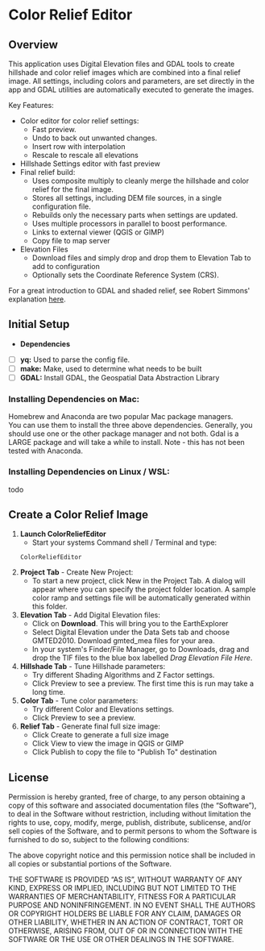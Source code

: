 # Color Relief Editor
## Overview

This application uses Digital Elevation files and GDAL tools to create hillshade and color relief images which 
are combined into a final relief image. All settings, including colors and parameters, are set directly 
in the app and GDAL utilities are automatically executed to generate the images.  

Key Features:

* Color editor for color relief settings:
  * Fast preview.
  * Undo to back out unwanted changes.
  * Insert row with interpolation
  * Rescale to rescale all elevations
* Hillshade Settings editor with fast preview
* Final relief build:
  * Uses composite multiply to cleanly merge the hillshade and color relief for the final image.
  * Stores all settings, including DEM file sources, in a single configuration file.
  * Rebuilds only the necessary parts when settings are updated.
  * Uses multiple processors in parallel to boost performance.
  * Links to external viewer (QGIS or GIMP)
  * Copy file to map server
* Elevation Files
  * Download files and simply drop and drop them to Elevation Tab to add to configuration
  * Optionally sets the Coordinate Reference System (CRS).

 For a great introduction to GDAL and shaded relief, see Robert Simmons'
explanation [here](https://medium.com/@robsimmon/a-gentle-introduction-to-gdal-part-5-shaded-relief-ec29601db654).

## Initial Setup

- **Dependencies**
- [ ] **yq:** Used to parse the config file. 
- [ ] **make:** Make, used to determine what needs to be built
- [ ] **GDAL:** Install GDAL, the Geospatial Data Abstraction Library 

### Installing Dependencies on Mac:

Homebrew and Anaconda are two popular Mac package managers.  
You can use them to install the three above dependencies. Generally, you should use one or the other package manager
and not both. Gdal is a LARGE package and will take a while to install.
Note - this has not been tested with Anaconda.

### Installing Dependencies on Linux / WSL:
todo


## Create a Color Relief Image

1. **Launch ColorReliefEditor**
   - Start your systems Command shell / Terminal and type:
   ```shell
   ColorReliefEditor
   ```
2. **Project Tab** - Create New Project:
   - To start a new project, click New in the Project Tab. A dialog will appear where you can specify the project folder
   location. A sample color ramp and settings file will be automatically generated within this folder.
3. **Elevation Tab** - Add Digital Elevation files:
   - Click on **Download**.  This will bring you to the EarthExplorer
   - Select Digital Elevation under the Data Sets tab and choose GMTED2010. Download  gmted_mea files for your area.
   - In your system's Finder/File Manager, go to Downloads, drag and drop the TIF files to the blue box labelled _Drag Elevation 
     File Here_.
4. **Hillshade Tab** - Tune Hillshade parameters:
    - Try different Shading Algorithms and Z Factor settings. 
    - Click Preview to see a preview.  The first time this is run may take a long time.
5. **Color Tab** - Tune color parameters:
    - Try different Color and Elevations settings. 
    - Click Preview to see a preview.
6. **Relief Tab** - Generate final full size image:
    - Click Create to generate a full size image
    - Click View to view the image in QGIS or GIMP
    - Click Publish to copy the file to "Publish To" destination

## License

Permission is hereby granted, free of charge, to any person obtaining a copy of this software and associated
documentation files (the “Software”), to deal in the Software without restriction, including without limitation the
rights to use, copy, modify, merge, publish, distribute, sublicense, and/or sell copies of the Software, and to permit
persons to whom the Software is furnished to do so, subject to the following conditions:

The above copyright notice and this permission notice shall be included in all copies or substantial portions of the
Software.

THE SOFTWARE IS PROVIDED “AS IS”, WITHOUT WARRANTY OF ANY KIND, EXPRESS OR IMPLIED, INCLUDING BUT NOT LIMITED TO THE
WARRANTIES OF MERCHANTABILITY, FITNESS FOR A PARTICULAR PURPOSE AND NONINFRINGEMENT. IN NO EVENT SHALL THE AUTHORS OR
COPYRIGHT HOLDERS BE LIABLE FOR ANY CLAIM, DAMAGES OR OTHER LIABILITY, WHETHER IN AN ACTION OF CONTRACT, TORT OR
OTHERWISE, ARISING FROM, OUT OF OR IN CONNECTION WITH THE SOFTWARE OR THE USE OR OTHER DEALINGS IN THE SOFTWARE.